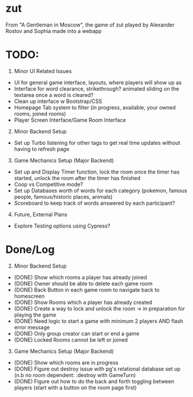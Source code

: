 # zut
From "A Gentleman in Moscow", the game of zut played by Alexander Rostov and Sophia made into a webapp

# TODO:
1. Minor UI Related Issues
- UI for general game interface, layouts, where players will show up as
- Interface for word clearance, strikethrough? animated sliding on the textarea once a word is cleared?
- Clean up interface w Bootstrap/CSS
- Homepage Tab system to filter (in progress, available, your owned rooms, joined rooms)
- Player Screen Interface/Game Room Interface

2. Minor Backend Setup
- Set up Turbo listening for other tags to get real time updates without having to refresh page

3. Game Mechanics Setup (Major Backend)
- Set up and Display Timer function, lock the room once the timer has started, unlock the room after the timer has finished
- Coop vs Competitive mode?
- Set up Databases worth of words for each category (pokemon, famous people, famous/historic places, animals)
- Scoreboard to keep track of words answered by each participant?

4. Future, External Plans
- Explore Testing options using Cypress?


# Done/Log
2. Minor Backend Setup
- (DONE) Show which rooms a player has already joined
- (DONE) Owner should be able to delete each game room
- (DONE) Back Button in each game room to navigate back to homescreen
- (DONE) Show Rooms which a player has already created
- (DONE) Create a way to lock and unlock the room -> in preparation for playing the game
- (DONE) Need logic to start a game with minimum 2 players AND flash error message
- (DONE) Only group creator can start or end a game
- (DONE) Locked Rooms cannot be left or joined

3. Game Mechanics Setup (Major Backend)
- (DONE) Show which rooms are in progress
- (DONE) Figure out destroy issue with pg's relational database set up (n.b no room dependent: :destroy with GameTurn)
- (DONE) Figure out how to do the back and forth toggling between players (start with a button on the room page first)





